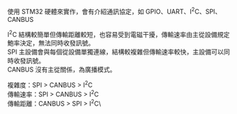 使用 STM32 硬體來實作，會有介紹通訊協定，如 GPIO、UART、I<sup>2</sup>C、SPI、CANBUS

I<sup>2</sup>C 結構較簡單但傳輸距離較短，也容易受到電磁干擾，傳輸速率由主從設備規定鮑率決定，無法同時收發訊號。\
SPI 主設備會與每個從設備單獨連線，結構較複雜但傳輸速率較快，主設備可以同時收發訊號。\
CANBUS 沒有主從關係，為廣播模式。

複雜度：SPI > CANBUS > I<sup>2</sup>C\
傳輸速率：SPI > CANBUS > I<sup>2</sup>C\
傳輸距離：CANBUS > SPI > I<sup>2</sup>C\
